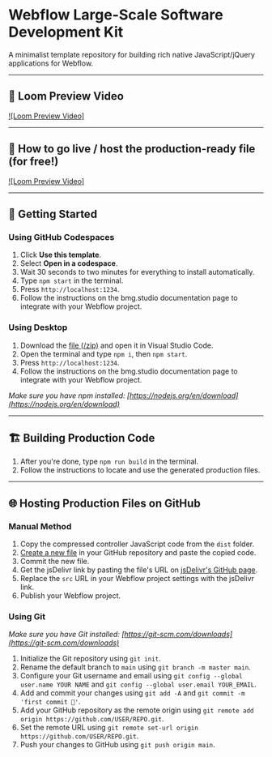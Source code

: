 # Webflow Large-Scale Software Development Kit

A minimalist template repository for building rich native JavaScript/jQuery applications for Webflow.

---

## 🎥 Loom Preview Video

[![Loom Preview Video]](https://www.loom.com/share/7cea968a8e9c4903b34ebddc700fe2a2)

---

## 🎥 How to go live / host the production-ready file (for free!)

[![Loom Preview Video]](https://www.loom.com/share/51f41b12a2f4410bacfd822c31cab63d)

---

## 🚀 Getting Started

### Using GitHub Codespaces

1. Click **Use this template**.
2. Select **Open in a codespace**.
3. Wait 30 seconds to two minutes for everything to install automatically.
4. Type `npm start` in the terminal.
5. Press `http://localhost:1234`.
6. Follow the instructions on the bmg.studio documentation page to integrate with your Webflow project.

### Using Desktop

1. Download the [file (/zip)](https://github.com/BarthMedia/codespaces-for-webflow/archive/refs/heads/main.zip) and open it in Visual Studio Code.
2. Open the terminal and type `npm i`, then `npm start`.
3. Press `http://localhost:1234`.
4. Follow the instructions on the bmg.studio documentation page to integrate with your Webflow project.

*Make sure you have npm installed: [https://nodejs.org/en/download](https://nodejs.org/en/download)*

---

## 🏗️ Building Production Code

1. After you're done, type `npm run build` in the terminal.
2. Follow the instructions to locate and use the generated production files.

---

## 🌐 Hosting Production Files on GitHub

### Manual Method

1. Copy the compressed controller JavaScript code from the `dist` folder.
2. [Create a new file](https://github.com/BarthMedia/codespaces-for-webflow/generate) in your GitHub repository and paste the copied code.
3. Commit the new file.
4. Get the jsDelivr link by pasting the file's URL on [jsDelivr's GitHub page](https://www.jsdelivr.com/github).
5. Replace the `src` URL in your Webflow project settings with the jsDelivr link.
6. Publish your Webflow project.

### Using Git

*Make sure you have Git installed: [https://git-scm.com/downloads](https://git-scm.com/downloads)*

1. Initialize the Git repository using `git init`.
2. Rename the default branch to `main` using `git branch -m master main`.
3. Configure your Git username and email using `git config --global user.name YOUR NAME` and `git config --global user.email YOUR_EMAIL`.
4. Add and commit your changes using `git add -A` and `git commit -m 'first commit 🚀'`.
5. Add your GitHub repository as the remote origin using `git remote add origin https://github.com/USER/REPO.git`.
6. Set the remote URL using `git remote set-url origin https://github.com/USER/REPO.git`.
7. Push your changes to GitHub using `git push origin main`.
